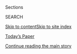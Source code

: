 <div id="app">

<div>

<div class="NYTAppHideMasthead css-1r6wvpq e1suatyy0">

<div class="section css-ui9rw0 e1suatyy2">

<div class="css-eph4ug er09x8g0">

<div class="css-6n7j50">

</div>

<span class="css-1dv1kvn">Sections</span>

<div class="css-10488qs">

<span class="css-1dv1kvn">SEARCH</span>

</div>

[Skip to content](#site-content)[Skip to site
index](#site-index)

</div>

<div class="css-10698na e1huz5gh0">

</div>

</div>

<div id="masthead-bar-one" class="section hasLinks css-15hmgas e1csuq9d3">

<div class="css-uqyvli e1csuq9d0">

</div>

<div class="css-1uqjmks e1csuq9d1">

</div>

<div class="css-9e9ivx">

[](https://myaccount.nytimes3xbfgragh.onion/auth/login?response_type=cookie&client_id=vi)

</div>

<div class="css-1bvtpon e1csuq9d2">

[Today’s Paper](https://www.nytimes3xbfgragh.onion/section/todayspaper)

</div>

</div>

</div>

</div>

<div data-aria-hidden="false">

<div id="site-content" data-role="main">

<div id="top-wrapper" class="css-15p45cc eaca97t0" type="top">

<div id="top-slug" class="css-19x0jxb eaca97t1" hidden="">

Advertisement

</div>

[Continue reading the main
story](#after-top)

<div class="ad top-wrapper" style="text-align:center;height:100%;display:block;min-height:90px">

<div id="top" class="place-ad" data-position="top" data-size-key="top">

</div>

</div>

<div id="after-top">

</div>

</div>

<div id="byline" class="section css-15h4p1b e9abtgs0">

<div class="css-1j21atc e1svk9qx1">

<div class="css-nfcc9b e1svk9qx3">

<div class="css-cnx41t">

![Portrait of Allison
McCann](https://static01.graylady3jvrrxbe.onion/images/2019/07/25/reader-center/author-allison-mccann/author-allison-mccann-thumbLarge.png)

</div>

<div class="css-vl9dhg e1svk9qx5">

<div class="css-1nrhkj6 e1svk9qx6">

# Allison McCann

</div>

## <span></span>

Allison McCann is a reporter and graphics editor on the International
Desk. She is based in London.

</div>

</div>

</div>

<div>

<div id="mid1-wrapper" class="css-1mn4oms eaca97t0" type="rank">

<div id="mid1-slug" class="css-1tag3rd eaca97t1">

Advertisement

</div>

[Continue reading the main
story](#after-mid1)

<div id="mid1" class="ad mid1-wrapper" style="text-align:center;height:100%;display:block">

</div>

<div id="after-mid1">

</div>

</div>

</div>

<div class="css-185go5a e1o5byef0">

<div class="css-15cbhtu">

  - [Latest](#stream-panel)
  - <span class="css-6n7j50">Search</span>
    <div class="control">
    <div class="label-container css-1dv1kvn">
    Search
    </div>
    <div class="css-wm4t3d">
    **<span id="clear-search-input" class="css-1dv1kvn">Clear this text
    input</span>
    </div>
    </div>
    <span class="css-1iovbfw"></span>

<div id="stream-panel" class="section css-8msx5b e1jz0cab1">

<div class="css-13mho3u">

1.  
    
    <div class="css-1cp3ece">
    
    <div class="css-1l4spti">
    
    [](/interactive/2020/08/04/world/middleeast/beirut-explosion-damage.html)
    
    <div class="css-79elbk">
    
    ![](https://static01.graylady3jvrrxbe.onion/images/2020/08/04/us/beirut-explosion-damage-promo-1596586440536/beirut-explosion-damage-promo-1596586440536-thumbWide-v3.jpg?quality=75&auto=webp&disable=upscale)
    
    </div>
    
    ## Mapping the Damage From the Beirut Explosion
    
    Damage was seen at least two miles from the explosion, encompassing
    an area with more than 750,000 residents.
    
    <div class="css-1nqbnmb ea5icrr0">
    
    By <span class="css-1n7hynb">Anjali Singhvi, Scott Reinhard, Allison
    McCann, Lauren Leatherby <span>and</span> Blacki
    Migliozzi</span>
    
    </div>
    
    </div>
    
    <div class="css-1lc2l26 e1xfvim33">
    
    </div>
    
    </div>

2.  
    
    <div class="css-1cp3ece">
    
    <div class="css-1l4spti">
    
    [](/interactive/2020/07/14/nyregion/nypd-george-floyd-protests.html)
    
    <div class="css-79elbk">
    
    ![](https://static01.graylady3jvrrxbe.onion/images/2020/07/17/nyregion/nypd-protest-force-1594677753223-print/nypd-protest-force-1594677753223-thumbWide.jpg?quality=75&auto=webp&disable=upscale)
    
    </div>
    
    ## N.Y.P.D. Says It Used Restraint During Protests. Here’s What the Videos Show.
    
    Police officials say there were “isolated cases” of inappropriate
    force. But 64 videos show many attacks on protesters that appear
    unwarranted.
    
    <div class="css-1nqbnmb ea5icrr0">
    
    By <span class="css-1n7hynb">Allison McCann, Blacki Migliozzi, Andy
    Newman, Larry Buchanan <span>and</span> Aaron
    Byrd</span>
    
    </div>
    
    </div>
    
    <div class="css-1lc2l26 e1xfvim33">
    
    </div>
    
    </div>

3.  
    
    <div class="css-1cp3ece">
    
    <div class="css-1l4spti">
    
    [](/interactive/2020/06/10/world/coronavirus-history.html)
    
    <div class="css-79elbk">
    
    ![](https://static01.graylady3jvrrxbe.onion/images/2020/06/09/us/coronavirus-history-promo-1591757376313/coronavirus-history-promo-1591757376313-thumbWide-v3.png?quality=75&auto=webp&disable=upscale)
    
    </div>
    
    ## How the Coronavirus Compares With 100 Years of Deadly Events
    
    Here’s the outbreak's toll in 25 cities and regions compared with
    hurricanes, heat waves and the Spanish flu.
    
    <div class="css-1nqbnmb ea5icrr0">
    
    By <span class="css-1n7hynb">Allison McCann, Jin Wu <span>and</span>
    Josh
    Katz</span>
    
    </div>
    
    </div>
    
    <div class="css-1lc2l26 e1xfvim33">
    
    </div>
    
    </div>

4.  
    
    <div class="css-1cp3ece">
    
    <div class="css-1l4spti">
    
    [](/interactive/2020/05/15/world/europe/sweden-coronavirus-deaths.html)
    
    <div class="css-79elbk">
    
    ![](https://static01.graylady3jvrrxbe.onion/images/2020/05/14/us/sweden-coronavirus-deaths-promo-1589510247734/sweden-coronavirus-deaths-promo-1589510247734-thumbWide-v2.png?quality=75&auto=webp&disable=upscale)
    
    </div>
    
    ## Sweden Stayed Open. A Deadly Month Shows the Risks.
    
    While Sweden has avoided the worst outbreaks in Italy, Spain and
    Britain, it has also seen an extraordinary increase in deaths,
    mortality data shows.
    
    <div class="css-1nqbnmb ea5icrr0">
    
    By <span class="css-1n7hynb">Lauren Leatherby <span>and</span>
    Allison
    McCann</span>
    
    </div>
    
    </div>
    
    <div class="css-1lc2l26 e1xfvim33">
    
    </div>
    
    </div>

5.  
    
    <div class="css-1cp3ece">
    
    <div class="css-1l4spti">
    
    [](/interactive/2020/04/21/world/coronavirus-missing-deaths.html)
    
    <div class="css-79elbk">
    
    ![](https://static01.graylady3jvrrxbe.onion/images/2020/04/21/us/coronavirus-missing-deaths-promo-1587448676216/coronavirus-missing-deaths-promo-1587448676216-thumbWide-v4.png?quality=75&auto=webp&disable=upscale)
    
    </div>
    
    ## 161,000 Missing Deaths: Tracking the True Toll of the Coronavirus Outbreak
    
    Far more people have died over the past months than have been
    officially reported, a review of mortality data in 28 countries
    shows.
    
    <div class="css-1nqbnmb ea5icrr0">
    
    By <span class="css-1n7hynb">Jin Wu, Allison McCann, Josh Katz
    <span>and</span> Elian
    Peltier</span>
    
    </div>
    
    </div>
    
    <div class="css-1lc2l26 e1xfvim33">
    
    </div>
    
    </div>

6.  
    
    <div class="css-1cp3ece">
    
    <div class="css-1l4spti">
    
    [](/2020/04/09/world/europe/uk-pub-coronavirus.html)
    
    <div class="css-79elbk">
    
    ![](https://static01.graylady3jvrrxbe.onion/images/2020/03/21/world/00britain-pubs3/00britain-pubs3-thumbWide-v6.jpg?quality=75&auto=webp&disable=upscale)
    
    </div>
    
    ## What Is Britain Without the Pub?
    
    Through two world wars, Britain’s pubs stayed open. Their closure
    now, for the first time in the country’s history, is forcing some to
    seek creative alternatives.
    
    <div class="css-1nqbnmb ea5icrr0">
    
    By <span class="css-1n7hynb">Allison
    McCann</span>
    
    </div>
    
    </div>
    
    <div class="css-1lc2l26 e1xfvim33">
    
    </div>
    
    </div>

7.  
    
    <div class="css-1cp3ece">
    
    <div class="css-1l4spti">
    
    [](/interactive/2020/04/05/world/europe/italy-coronavirus-lockdown-reopen.html)
    
    <div class="css-79elbk">
    
    ![](https://static01.graylady3jvrrxbe.onion/images/2020/04/05/us/italy-coronavirus-lockdown-promo-1586070679846/italy-coronavirus-lockdown-promo-1586070679846-thumbWide-v2.jpg?quality=75&auto=webp&disable=upscale)
    
    </div>
    
    ## Italy’s Virus Shutdown Came Too Late. What Happens Now?
    
    Italy underestimated the spread of the virus at first. These maps
    show why the country’s nationwide lockdown came too late to contain
    it.
    
    <div class="css-1nqbnmb ea5icrr0">
    
    By <span class="css-1n7hynb">Allison McCann, Nadja Popovich
    <span>and</span> Jin
    Wu</span>
    
    </div>
    
    </div>
    
    <div class="css-1lc2l26 e1xfvim33">
    
    </div>
    
    </div>

8.  
    
    <div class="css-1cp3ece">
    
    <div class="css-1l4spti">
    
    [](/interactive/2020/03/17/us/coronavirus-testing-data.html)
    
    <div class="css-79elbk">
    
    ![](https://static01.graylady3jvrrxbe.onion/images/2020/03/17/reader-center/17coronavirus-testing-promo2/17coronavirus-testing-promo2-thumbWide-v4.png?quality=75&auto=webp&disable=upscale)
    
    </div>
    
    ## U.S. Lags in Coronavirus Testing After Slow Response to Outbreak
    
    It has tested at a much lower rate than Italy, which has outpaced
    the rest of Europe, and South Korea, where testing and monitoring
    have slowed the growth of new cases.
    
    <div class="css-1nqbnmb ea5icrr0">
    
    By <span class="css-1n7hynb">Larry Buchanan, K.K. Rebecca Lai
    <span>and</span> Allison
    McCann</span>
    
    </div>
    
    </div>
    
    <div class="css-1lc2l26 e1xfvim33">
    
    </div>
    
    </div>

9.  
    
    <div class="css-1cp3ece">
    
    <div class="css-1l4spti">
    
    [](/interactive/2020/world/coronavirus-maps-italy-iran-korea.html)
    
    <div class="css-79elbk">
    
    ![](https://static01.graylady3jvrrxbe.onion/images/2020/03/11/us/coronavirus-hotspots-promo-1583984359996/coronavirus-hotspots-promo-1583984359996-thumbWide-v6.png?quality=75&auto=webp&disable=upscale)
    
    </div>
    
    ## How the World’s Largest Coronavirus Outbreaks Are Growing
    
    The world’s hardest-hit countries are trying a variety of measures
    to stop the spread of the virus. Here’s how they’re doing.
    
    <div class="css-1nqbnmb ea5icrr0">
    
    By <span class="css-1n7hynb">Anjali Singhvi, Allison McCann, Jin Wu
    <span>and</span> Blacki
    Migliozzi</span>
    
    </div>
    
    </div>
    
    <div class="css-1lc2l26 e1xfvim33">
    
    </div>
    
    </div>

10. 
    
    <div class="css-1cp3ece">
    
    <div class="css-1l4spti">
    
    [](/2020/02/28/world/middleeast/israel-arabs-election-vote.html)
    
    <div class="css-79elbk">
    
    ![](https://static01.graylady3jvrrxbe.onion/images/2020/02/27/world/xxisrael-arabvote1/merlin_169558398_3f4264fd-9736-4589-995c-ac6edbae691a-thumbWide.jpg?quality=75&auto=webp&disable=upscale)
    
    </div>
    
    ## As Israel Votes Again (and Again), Arabs See an Opportunity
    
    Arab leaders hope to improve on their strong showing in the last
    election, when they helped to nearly topple Prime Minister Benjamin
    Netanyahu.
    
    <div class="css-1nqbnmb ea5icrr0">
    
    By <span class="css-1n7hynb">David M. Halbfinger <span>and</span>
    Allison McCann</span>
    
    </div>
    
    </div>
    
    <div class="css-1lc2l26 e1xfvim33">
    
    </div>
    
    </div>

<div class="css-13mho3u">

<div class="css-1t62hi8">

<div class="css-1stvaey">

Show
More

<div>

<div style="border:0;clip:rect(0 0 0 0);height:1px;margin:-1px;overflow:hidden;white-space:nowrap;padding:0;width:1px;position:absolute" data-role="log" data-aria-live="assertive">

</div>

<div style="border:0;clip:rect(0 0 0 0);height:1px;margin:-1px;overflow:hidden;white-space:nowrap;padding:0;width:1px;position:absolute" data-role="log" data-aria-live="assertive">

</div>

<div style="border:0;clip:rect(0 0 0 0);height:1px;margin:-1px;overflow:hidden;white-space:nowrap;padding:0;width:1px;position:absolute" data-role="log" data-aria-live="polite">

</div>

<div style="border:0;clip:rect(0 0 0 0);height:1px;margin:-1px;overflow:hidden;white-space:nowrap;padding:0;width:1px;position:absolute" data-role="log" data-aria-live="polite">

</div>

</div>

</div>

</div>

</div>

</div>

<div class="css-g6hk37 supplemental">

<div id="mid2-wrapper" class="css-10wkyv7 eaca97t0" type="lede">

<div id="mid2-slug" class="css-1tag3rd eaca97t1">

Advertisement

</div>

[Continue reading the main
story](#after-mid2)

<div id="mid2" class="ad mid2-wrapper" style="text-align:center;height:100%;display:block;min-height:250px">

</div>

<div id="after-mid2">

</div>

</div>

## Follow Elsewhere

<div class="module-body">

  - [**<span data-aria-hidden="true">atmccann</span><span class="css-1dv1kvn">twitter
    page for atmccann</span>](https://twitter.com/atmccann)

</div>

</div>

</div>

</div>

</div>

</div>

</div>

## Site Index

<div>

</div>

## Site Information Navigation

  - [© <span>2020</span> <span>The New York Times
    Company</span>](https://help.nytimes3xbfgragh.onion/hc/en-us/articles/115014792127-Copyright-notice)

<!-- end list -->

  - [NYTCo](https://www.nytco.com/)
  - [Contact
    Us](https://help.nytimes3xbfgragh.onion/hc/en-us/articles/115015385887-Contact-Us)
  - [Work with us](https://www.nytco.com/careers/)
  - [Advertise](https://nytmediakit.com/)
  - [T Brand Studio](http://www.tbrandstudio.com/)
  - [Your Ad
    Choices](https://www.nytimes3xbfgragh.onion/privacy/cookie-policy#how-do-i-manage-trackers)
  - [Privacy](https://www.nytimes3xbfgragh.onion/privacy)
  - [Terms of
    Service](https://help.nytimes3xbfgragh.onion/hc/en-us/articles/115014893428-Terms-of-service)
  - [Terms of
    Sale](https://help.nytimes3xbfgragh.onion/hc/en-us/articles/115014893968-Terms-of-sale)
  - [Site
    Map](https://spiderbites.nytimes3xbfgragh.onion)
  - [Help](https://help.nytimes3xbfgragh.onion/hc/en-us)
  - [Subscriptions](https://www.nytimes3xbfgragh.onion/subscription?campaignId=37WXW)

</div>

</div>
